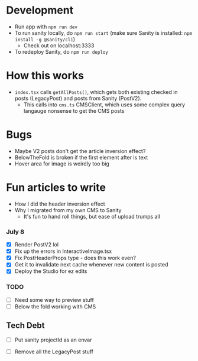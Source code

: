 # Development
- Run app with `npm run dev`
- To run sanity locally, do `npm run start` (make sure Sanity is installed: `npm install -g @sanity/cli`)
  - Check out on localhost:3333
- To redeploy Sanity, do `npm run deploy`



# How this works
- `index.tsx` calls `getAllPosts()`, which gets both existing checked in posts (LegacyPost) and posts from Sanity (PostV2).
  - This calls into `cms.ts` CMSClient, which uses some complex query langauge nonsense to get the CMS posts

# Bugs
- Maybe V2 posts don't get the article inversion effect?
- BelowTheFold is broken if the first element after is text
- Hover area for image is weirdly too big

# Fun articles to write 
- How I did the header inversion effect
- Why I migrated from my own CMS to Sanity
  - It's fun to hand roll things, but ease of upload trumps all

### July 8
- [X] Render PostV2 lol
- [X] Fix up the errors in InteractiveImage.tsx
- [X] Fix PostHeaderProps type - does this work even?
- [X] Get it to invalidate next cache whenever new content is posted
- [X] Deploy the Studio for ez edits

### TODO
- [ ] Need some way to preview stuff
- [ ] Below the fold working with CMS

## Tech Debt
- [ ] Put sanity projectId as an envar
- [ ] Remove all the LegacyPost stuff


